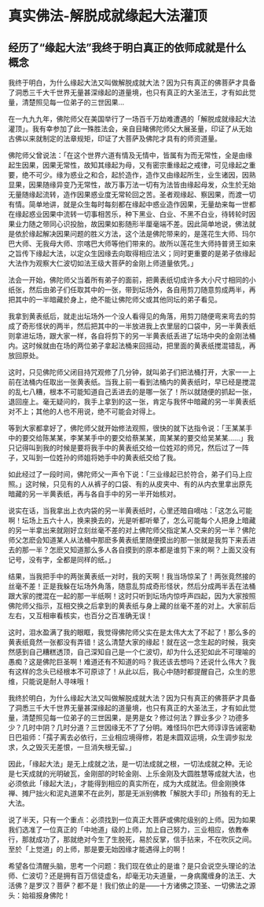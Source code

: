 # 真实佛法-解脱成就缘起大法灌顶

## 经历了“缘起大法”我终于明白真正的依师成就是什么概念

我终于明白，为什么缘起大法又叫做解脱成就大法？因为只有真正的佛菩萨才具备了洞悉三千大千世界无量甚深缘起的道量境，也只有真正的大圣法王，才有如此觉量，清楚照见每一位弟子的三世因果…

在一九九九年，佛陀师父在美国举行了一场百千万劫难遭遇的「解脱成就缘起大法灌顶」。我有幸参加了此一殊胜法会，亲自目睹佛陀师父大展圣量，印证了从无始古佛以来就制定的法章规矩，印证了大菩萨及佛陀才具有的师资道量。

佛陀师父曾说法：「在这个世界六道有情及无情中，皆属有为而无常性，全是由缘起生因果，因果无常性，故知其缘起为母，又有密宗重缘起之戒律，可见缘起之重要，绝不可少。缘为惑业之和合，起於造作，造作又由缘起所生，业生诸因，因熟显果，因果随缘异变乃无常性，故万事万法一切有为法皆由缘起母发，众生於无始无量随缘起流转，造作因果惑业度无常轮回之苦。圣者观缘起、察因果，而渡一切有情。简单地讲，就是众生每时每刻都在缘起中惑业造作因果，无量劫来每一世都在缘起惑业因果中流转一切事相苦乐，种下黑业、白业、不黑不白业，待转轮时因果业力随之带同心识投胎，故因果如影随形半厘毫端不差。因此简单地说，佛法就是依於缘起解决因果问题的胜义方法，这个法是佛陀带来的，是莲花生大师、玛尔巴大师、无我母大师、宗喀巴大师等他们带来的。故所以莲花生大师持普贤王如来之旨传下缘起大法，以定众生因缘去向取得相应法义；同时更重要的是弟子依缘起大法作为观察大仁波切如法王级大菩萨的金刚上师道量依凭。」

法会一开始，佛陀师父当着所有弟子的面前，把黄表纸切成许多大小尺寸相同的小纸张，然后由弟子们任取其中的一张，带到坛场外，各自用剪刀随意剪成两半，再把其中的一半暗藏於身上，绝不能让佛陀师父或其他同坛的弟子看见。

我拿到黄表纸后，就走出坛场外一个没人看得见的角落，用剪刀随便弯来弯去的剪成了奇形怪状的两半，然后把其中的一半放进我上衣里层的口袋中，另一半黄表纸则拿进坛场，跟大家一样，各自将剪下的另一半黄表纸丢进了坛场中央的金刚法桶内。这时候就由在场的两位弟子拿起法桶来回摇动，把里面的黄表纸搅混错乱，再放回原处。

这时，只见佛陀师父闭目持咒观修了几分钟，就叫弟子们把法桶打开，大家一一上前在法桶内任取出一张黄表纸。当我上前一看到法桶内的黄表纸时，早已经是搅混的乱七八糟，根本不可能知道自己丢进去的是哪一张了！所以就随便的抓起一张，退回座上。毫无疑问的，我手上拿到的这一张，肯定与我怀中暗藏的另一半黄表纸对不上；其他的人也不用说，绝不可能会对得上。

等到大家都拿好了，佛陀师父就开始修法观照，很快的就下达指令说：「王某某手中的要交给陈某某，李某某手中的要交给蔡某某，周某某的要交给吴某某……」我只记得叫到我的时候是要将我手中的黄表纸交给一位姓邓的师兄，然后过了一阵子，又叫到一位姓孙的师姐将她手中的黄表纸交给了我。

如此经过了一段时间，佛陀师父一声令下说：「三业缘起已於符合，弟子们马上应照。」这时候，只见有的人从裤子的口袋、有的从皮夹中、有的从内衣里拿出原先暗藏的另一半黄表纸，再与各自手中的另一半开始核对。

说实在话，当我拿出上衣内袋的另一半黄表纸时，心里还暗自嘀咕：「这怎么可能啊！坛场上五六十人，换来换去的，光是听都听晕了，怎么可能每个人把身上暗藏的另一半拿出来就刚好立刻丝毫不差的对上佛陀师父指定某人交来的另一半？佛陀师父怎麽会知道某人从法桶中那麽多黄表纸里随便摸出的那一张就是我剪下来丢进去的那一半？怎麽又知道那么多人各自摸到的原本都是谁剪下来的啊？上面又没有记号，没有字，全都是同样的纸。」

结果，当我把手中的两张黄表纸一对时，我的天啊！我当场惊呆了！两张竟然接的丝毫不差！正是我躲在坛场外角落，随意乱剪成奇形怪状，然后分成两半丢在法桶跟大家的搅混在一起的那一半纸啊！这时只听到坛场内惊呼声四起，因为大家按照佛陀师父指示，互相交换之后拿到的黄表纸与身上藏的丝毫不差的对上。大家前后左右，又互相审看核实，也百分之百准确无误！

这时，泪水盈满了我的眼眶，我觉得佛陀师父实在是太伟大太了不起了！那么多的黄表纸竟然一张都没有弄错！这么清楚大家的缘起！就在这一念生起的时候，我突然感到自己糟糕透顶，自己深知自己是一个仁波切，却为什么还犯如此不可理喻的愚痴？这是佛陀巨圣啊！难道还有不知道的吗？我还该去想吗？还说什么伟大？我有这样的念头已经根本不可原谅了！从此以后，我心中随时都提醒自己，众生的思维，只能说是耐人寻味哦！

我终於明白，为什么缘起大法又叫做解脱成就大法？因为只有真正的佛菩萨才具备了洞悉三千大千世界无量甚深缘起的道量境，也只有真正的大圣法王，才有如此觉量，清楚照见每一位弟子的三世因果，是男是女？修过何法？罪业多少？功德多少？几时中阴？几时分道？三世因缘无不了了分明。难怪玛尔巴大师谆谆告诫密勒日巴祖师：「孺子离去必依行，三业相应境得修，若是未圆双运境，众生调步拟龙求，久之毁灭无差恨，一旦消失根无留。」

因此，「缘起大法」是无上成就之法，是一切法成就之根，一切法成就之种。无论是七天成就的光明破瓦，金刚部的时轮金刚、上乐金刚及大圆胜慧等成就大法，也必须依此「缘起大法」，才能得到相应的真实所在，成为大成就法。但金刚换体禅、摊尸拙火和泥丸道果不在此列，那是无派别佛教「解脱大手印」所独有的无上大法。

说了半天，只有一个重点：必须找到一位真正大菩萨或佛陀级别的上师。因为如果我们选准了一位真正的「中地道」级的上师，加上自己努力，三业相应，依教奉行，那就成功了，那就绝对今生了生脱死，易於反掌，信手拈来，不在吹灰之间。至於「上觉道」的上师，那是要无始因缘才能遇得上的啊！

希望各位清醒头脑，思考一个问题：我们现在依止的是谁？是只会说空头理论的法师、仁波切？还是拥有百万信徒虚名，却毫无功夫道量，一身病魔缠身的法王、大活佛？是罗汉？菩萨？都不是！我们依止的是——十方诸佛之顶圣、一切佛法之源头：始祖报身佛陀！